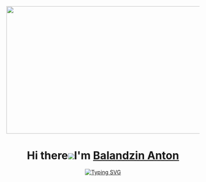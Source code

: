 <p align = "center">
  <a href="https://github.com/PIYUSH-01"><img src="https://user-images.githubusercontent.com/52041719/130410876-f7ed42b8-3a51-4a89-9413-4469e6a89760.gif" width = "700" height = "333.33" /></a>
</p>

###
<div align="center">
  
Hi there![](https://user-images.githubusercontent.com/18350557/176309783-0785949b-9127-417c-8b55-ab5a4333674e.gif)I'm [Balandzin Anton](https://t.me/+375336886070)
=========================================================================================================================================

</div>


<div align="center">
<a href="https://git.io/typing-svg"><img src="https://readme-typing-svg.demolab.com?font=Fira+Code&weight=700&size=22&duration=2000&pause=1000&color=1A2BF7&center=true&vCenter=true&random=false&width=435&lines=IOS+developer+from+Belarus" alt="Typing SVG" /></a> 

</div>
